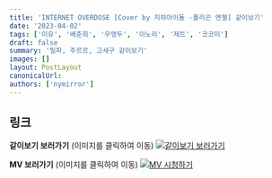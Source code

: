 ```yaml
---
title: 'INTERNET OVERDOSE [Cover by 지하아이돌 -폴리곤 엔젤] 같이보기'
date: '2023-04-02'
tags: ['미유', '배춘희', '우앵두', '이노리', '제트', '코코미']
draft: false
summary: '릴파, 주르르, 고세구 같이보기'
images: []
layout: PostLayout
canonicalUrl:
authors: ['nymirror']
---
```


## 링크

**같이보기 보러가기** (이미지를 클릭하여 이동)
[![같이보기 보러가기](https://cdn.discordapp.com/attachments/1136601898116464710/1211650793904807976/logo.png?ex=65eef8bc&is=65dc83bc&hm=95dc0e08c1f43025dd60def429896697b3787a9f923593eb50b24e9fb6280361&)](https://cafe.naver.com/steamindiegame/10594207)

**MV 보러가기** (이미지를 클릭하여 이동)
[![MV 시청하기](https://i.ytimg.com/vi/MaQEgfmVRKc/maxresdefault.jpg)](https://youtu.be/MaQEgfmVRKc)
